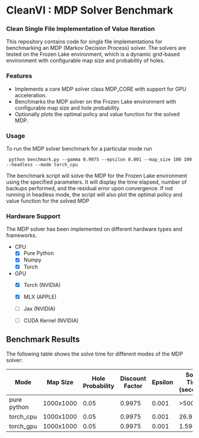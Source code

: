 # CleanVI : MDP Solver Benchmark
### Clean Single File Implementation of Value Iteration


This repository contains code for single file implementations for benchmarking an MDP (Markov Decision Process) solver. The solvers are tested on the Frozen Lake environment, which is a dynamic grid-based environment with configurable map size and probability of holes.

### Features

- Implements a core MDP solver class MDP_CORE with support for GPU acceleration.
- Benchmarks the MDP solver on the Frozen Lake environment with configurable map size and hole probability.
- Optionally plots the optimal policy and value function for the solved MDP.


### Usage
To run the MDP solver benchmark for a particular mode run

``` python benchmark.py --gamma 0.9975 --epsilon 0.001 --map_size 100 100 --headless --mode torch_cpu```

The benchmark script will solve the MDP for the Frozen Lake environment using the specified parameters. It will display the time elapsed, number of backups performed, and the residual error upon convergence.
If not running in headless mode, the script will also plot the optimal policy and value function for the solved MDP


### Hardware Support 

The MDP solver has been implemented on different hardware types and frameworks. 

- CPU
  - [X] Pure Python
  - [X] Numpy
  - [X] Torch
- GPU
  - [X] Torch (NVIDIA)
  - [X] MLX (APPLE)
  - [ ] Jax (NVIDIA)
  - [ ] CUDA Kernel (NVIDIA)


## Benchmark Results

The following table shows the solve time for different modes of the MDP solver:

| Mode | Map Size | Hole Probability | Discount Factor | Epsilon | Solve Time (seconds) | Speedup | 
|------|----------|------------------|-----------------|---------|----------------------|---------|
| pure python | 1000x1000 | 0.05 | 0.9975 | 0.001 | >5000s | - |
| torch_cpu | 1000x1000 | 0.05 | 0.9975 | 0.001 | 26.91s | 1x |
| torch_gpu | 1000x1000 | 0.05 | 0.9975 | 0.001 | 1.59s | 17x |
